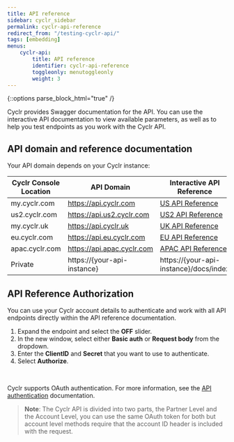 ```yaml
---
title: API reference
sidebar: cyclr_sidebar
permalink: cyclr-api-reference
redirect_from: "/testing-cyclr-api/"
tags: [embedding]
menus:
    cyclr-api:
        title: API reference
        identifier: cyclr-api-reference
        toggleonly: menutoggleonly
        weight: 3
---
```

{::options parse_block_html="true" /}
<section class="card">

Cyclr provides Swagger documentation for the API.  You can use the interactive API documentation to view available parameters, as well as to help you test endpoints as you work with the Cyclr API.

</section>
<section class="card">

## API domain and reference documentation

Your API domain depends on your Cyclr instance:

| Cyclr Console Location | API Domain | Interactive API Reference |
| --- | --- | --- |
| my.cyclr.com | https://api.cyclr.com | [US API Reference](https://api.cyclr.com/docs/index) |
| us2.cyclr.com | https://api.us2.cyclr.com | [US2 API Reference](https://api.us2.cyclr.com/docs/index)
| my.cyclr.uk | https://api.cyclr.uk | [UK API Reference](https://api.cyclr.uk/docs/index) |
| eu.cyclr.com | https://api.eu.cyclr.com | [EU API Reference](https://api.eu.cyclr.com/docs/index) |
| apac.cyclr.com | https://api.apac.cyclr.com | [APAC API Reference](https://api.apac.cyclr.com/docs/index) |
| Private | https://{your-api-instance} | https://\{your-api-instance\}/docs/index |



</section>
<section class="card">

## API Reference Authorization

You can use your Cyclr account details to authenticate and work with all API endpoints directly within the API reference documentation.

1.  Expand the endpoint and select the **OFF** slider. 
2.  In the new window, select either **Basic auth** or **Request body** from the dropdown.
3.  Enter the **ClientID** and **Secret** that you want to use to authenticate.
4.  Select **Authorize**.

<br/>

Cyclr supports OAuth authentication. For more information, see the [API authentication](./cyclr-api-authentication) documentation.

> **Note**: The Cyclr API is divided into two parts, the Partner Level and the Account Level, you can use the same OAuth token for both but account level methods require that the account ID header is included with the request.

</section>
